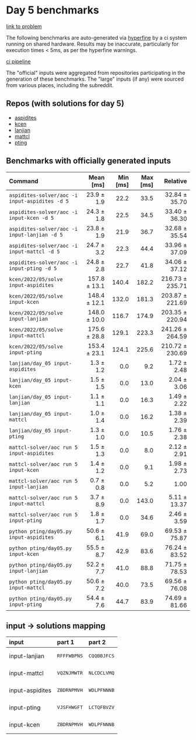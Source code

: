 # Day 5 benchmarks

[link to problem](http://adventofcode.com/2022/day/5)

The following benchmarks are auto-generated via [hyperfine](https://github.com/sharkdp/hyperfine) by a ci system running on shared hardware. Results may be inaccurate, particularly for execution times < 5ms, as per the hyperfine warnings.

[ci pipeline](http://ci.papercode.net:8080/teams/aoc2022/pipelines/aoc-compare-2022)

The "official" inputs were aggregated from repositories participating in the generation of these benchmarks. The "large" inputs (if any) were sourced from various places, including the subreddit.

## Repos (with solutions for day 5)


- [aspidites](https://github.com/aspidites/aoc2022)
- [kcen](https://github.com/kcen/AdventOfCode)
- [lanjian](https://github.com/LanJian/aoc-2022)
- [mattcl](https://github.com/mattcl/aoc2022)
- [pting](https://github.com/pting/aoc2022)

## Benchmarks with officially generated inputs
| Command | Mean [ms] | Min [ms] | Max [ms] | Relative |
|:---|---:|---:|---:|---:|
| `aspidites-solver/aoc -i input-aspidites -d 5` | 23.9 ± 1.9 | 22.2 | 33.5 | 32.84 ± 35.70 |
| `aspidites-solver/aoc -i input-kcen -d 5` | 24.3 ± 1.8 | 22.5 | 34.5 | 33.40 ± 36.30 |
| `aspidites-solver/aoc -i input-lanjian -d 5` | 23.8 ± 1.9 | 21.9 | 36.7 | 32.68 ± 35.54 |
| `aspidites-solver/aoc -i input-mattcl -d 5` | 24.7 ± 3.2 | 22.3 | 44.4 | 33.96 ± 37.09 |
| `aspidites-solver/aoc -i input-pting -d 5` | 24.8 ± 2.8 | 22.7 | 41.8 | 34.06 ± 37.12 |
| `kcen/2022/05/solve input-aspidites` | 157.8 ± 13.1 | 140.4 | 182.2 | 216.73 ± 235.71 |
| `kcen/2022/05/solve input-kcen` | 148.4 ± 12.1 | 132.0 | 181.3 | 203.87 ± 221.69 |
| `kcen/2022/05/solve input-lanjian` | 148.0 ± 10.0 | 116.7 | 174.9 | 203.35 ± 220.94 |
| `kcen/2022/05/solve input-mattcl` | 175.6 ± 28.8 | 129.1 | 223.3 | 241.26 ± 264.59 |
| `kcen/2022/05/solve input-pting` | 153.4 ± 23.1 | 124.1 | 225.6 | 210.72 ± 230.69 |
| `lanjian/day_05 input-aspidites` | 1.3 ± 1.2 | 0.0 | 9.2 | 1.72 ± 2.48 |
| `lanjian/day_05 input-kcen` | 1.5 ± 1.5 | 0.0 | 13.0 | 2.04 ± 3.06 |
| `lanjian/day_05 input-lanjian` | 1.1 ± 1.1 | 0.0 | 16.3 | 1.49 ± 2.22 |
| `lanjian/day_05 input-mattcl` | 1.0 ± 1.4 | 0.0 | 16.2 | 1.38 ± 2.39 |
| `lanjian/day_05 input-pting` | 1.3 ± 1.0 | 0.0 | 10.5 | 1.76 ± 2.38 |
| `mattcl-solver/aoc run 5 input-aspidites` | 1.5 ± 1.3 | 0.0 | 8.0 | 2.12 ± 2.91 |
| `mattcl-solver/aoc run 5 input-kcen` | 1.4 ± 1.2 | 0.0 | 9.1 | 1.98 ± 2.73 |
| `mattcl-solver/aoc run 5 input-lanjian` | 0.7 ± 0.8 | 0.0 | 5.2 | 1.00 |
| `mattcl-solver/aoc run 5 input-mattcl` | 3.7 ± 8.9 | 0.0 | 143.0 | 5.11 ± 13.37 |
| `mattcl-solver/aoc run 5 input-pting` | 1.8 ± 1.7 | 0.0 | 34.6 | 2.46 ± 3.59 |
| `python pting/day05.py input-aspidites` | 50.6 ± 6.1 | 41.9 | 69.0 | 69.53 ± 75.87 |
| `python pting/day05.py input-kcen` | 55.5 ± 8.7 | 42.9 | 83.6 | 76.24 ± 83.52 |
| `python pting/day05.py input-lanjian` | 52.2 ± 7.7 | 41.0 | 88.8 | 71.75 ± 78.53 |
| `python pting/day05.py input-mattcl` | 50.6 ± 7.2 | 40.0 | 73.5 | 69.56 ± 76.08 |
| `python pting/day05.py input-pting` | 54.4 ± 7.6 | 44.7 | 83.9 | 74.69 ± 81.66 |

## input -> solutions mapping
|input|part 1|part 2|
|:---|:---|:---|
|input-lanjian|<pre>RFFFWBPNS</pre>|<pre>CQQBBJFCS</pre>|
|input-mattcl|<pre>VQZNJMWTR</pre>|<pre>NLCDCLVMQ</pre>|
|input-aspidites|<pre>ZBDRNPMVH</pre>|<pre>WDLPFNNNB</pre>|
|input-pting|<pre>VJSFHWGFT</pre>|<pre>LCTQFBVZV</pre>|
|input-kcen|<pre>ZBDRNPMVH</pre>|<pre>WDLPFNNNB</pre>|
